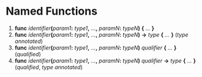 # Named Functions

1. **func** _identifier_**(**_param1_**:** _type1_**,** _…_**,** _paramN_**:** _typeN_**)** **{** _…_ **}**
2. **func** _identifier_**(**_param1_**:** _type1_**,** _…_**,** _paramN_**:** _typeN_**)** **->** _type_ **{** _…_ **}** (_type annotated_)
3. **func** _identifier_**(**_param1_**:** _type1_**,** _…_**,** _paramN_**:** _typeN_**)** _qualifier_ **{** _…_ **}** (_qualified_)
4. **func** _identifier_**(**_param1_**:** _type1_**,** _…_**,** _paramN_**:** _typeN_**)** _qualifier_ **->** _type_ **{** _…_ **}** (_qualified_, _type annotated_)